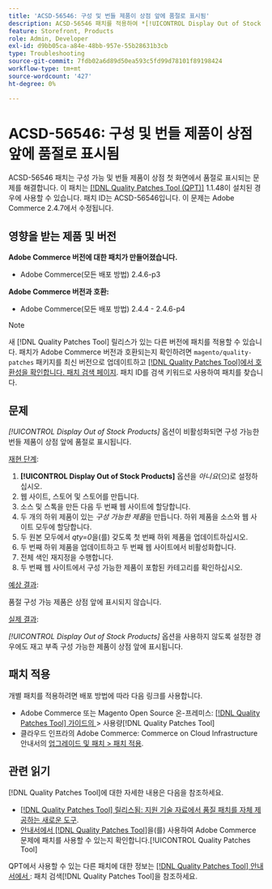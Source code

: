 ```yaml
---
title: 'ACSD-56546: 구성 및 번들 제품이 상점 앞에 품절로 표시됨'
description: ACSD-56546 패치를 적용하여 *[!UICONTROL Display Out of Stock Products]* 구성 옵션이 비활성화될 때 구성 가능 및 번들 제품이 상점 첫 화면에서 품절로 표시되는 Adobe Commerce 문제를 해결합니다.
feature: Storefront, Products
role: Admin, Developer
exl-id: d9bb05ca-a84e-48bb-957e-55b28631b3cb
type: Troubleshooting
source-git-commit: 7fdb02a6d89d50ea593c5fd99d78101f89198424
workflow-type: tm+mt
source-wordcount: '427'
ht-degree: 0%

---
```


# ACSD-56546: 구성 및 번들 제품이 상점 앞에 품절로 표시됨

ACSD-56546 패치는 구성 가능 및 번들 제품이 상점 첫 화면에서 품절로 표시되는 문제를 해결합니다. 이 패치는 [[!DNL Quality Patches Tool (QPT)]](https://experienceleague.adobe.com/en/docs/commerce-operations/tools/quality-patches-tool/quality-patches-tool-to-self-serve-quality-patches) 1.1.48이 설치된 경우에 사용할 수 있습니다. 패치 ID는 ACSD-56546입니다. 이 문제는 Adobe Commerce 2.4.7에서 수정됩니다.

## 영향을 받는 제품 및 버전

**Adobe Commerce 버전에 대한 패치가 만들어졌습니다.**

* Adobe Commerce(모든 배포 방법) 2.4.6-p3

**Adobe Commerce 버전과 호환:**

* Adobe Commerce(모든 배포 방법) 2.4.4 - 2.4.6-p4

>[!NOTE]
>
>새 [!DNL Quality Patches Tool] 릴리스가 있는 다른 버전에 패치를 적용할 수 있습니다. 패치가 Adobe Commerce 버전과 호환되는지 확인하려면 `magento/quality-patches` 패키지를 최신 버전으로 업데이트하고 [[!DNL Quality Patches Tool]에서 호환성을 확인합니다. 패치 검색 페이지](https://experienceleague.adobe.com/tools/commerce-quality-patches/index.html). 패치 ID를 검색 키워드로 사용하여 패치를 찾습니다.

## 문제

*[!UICONTROL Display Out of Stock Products]* 옵션이 비활성화되면 구성 가능한 번들 제품이 상점 앞에 품절로 표시됩니다.

<u>재현 단계</u>:

1. **[!UICONTROL Display Out of Stock Products]** 옵션을 *아니요*(으)로 설정하십시오.
1. 웹 사이트, 스토어 및 스토어를 만듭니다.
1. 소스 및 스톡을 만든 다음 두 번째 웹 사이트에 할당합니다.
1. 두 개의 하위 제품이 있는 *구성 가능한 제품*&#x200B;을 만듭니다. 하위 제품을 소스와 웹 사이트 모두에 할당합니다.
1. 두 원본 모두에서 *qty=0*&#x200B;을(를) 갖도록 첫 번째 하위 제품을 업데이트하십시오.
1. 두 번째 하위 제품을 업데이트하고 두 번째 웹 사이트에서 비활성화합니다.
1. 전체 색인 재지정을 수행합니다.
1. 두 번째 웹 사이트에서 구성 가능한 제품이 포함된 카테고리를 확인하십시오.

<u>예상 결과</u>:

품절 구성 가능 제품은 상점 앞에 표시되지 않습니다.

<u>실제 결과</u>:

*[!UICONTROL Display Out of Stock Products]* 옵션을 사용하지 않도록 설정한 경우에도 재고 부족 구성 가능한 제품이 상점 앞에 표시됩니다.

## 패치 적용

개별 패치를 적용하려면 배포 방법에 따라 다음 링크를 사용합니다.

* Adobe Commerce 또는 Magento Open Source 온-프레미스: [[!DNL Quality Patches Tool]  가이드의 ](/help/tools/quality-patches-tool/usage.md)> 사용량[!DNL Quality Patches Tool]
* 클라우드 인프라의 Adobe Commerce: Commerce on Cloud Infrastructure 안내서의 [업그레이드 및 패치 > 패치 적용](https://experienceleague.adobe.com/docs/commerce-cloud-service/user-guide/develop/upgrade/apply-patches.html).

## 관련 읽기

[!DNL Quality Patches Tool]에 대한 자세한 내용은 다음을 참조하세요.

* [[!DNL Quality Patches Tool] 릴리스됨: 지원 기술 자료에서 품질 패치를 자체 제공하는 새로운 도구](https://experienceleague.adobe.com/en/docs/commerce-operations/tools/quality-patches-tool/quality-patches-tool-to-self-serve-quality-patches).
* [ 안내서에서  [!DNL Quality Patches Tool]](/help/tools/quality-patches-tool/patches-available-in-qpt/check-patch-for-magento-issue-with-magento-quality-patches.md)을(를) 사용하여 Adobe Commerce 문제에 패치를 사용할 수 있는지 확인합니다.[!UICONTROL Quality Patches Tool]


QPT에서 사용할 수 있는 다른 패치에 대한 정보는 [[!DNL Quality Patches Tool] 안내서에서 ](https://experienceleague.adobe.com/tools/commerce-quality-patches/index.html): 패치 검색[!DNL Quality Patches Tool]을 참조하세요.

